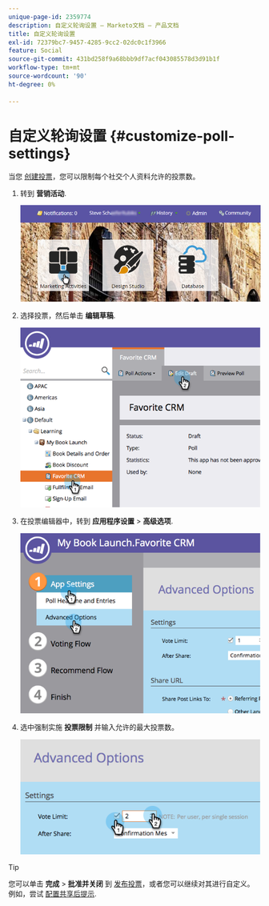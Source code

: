 ```yaml
---
unique-page-id: 2359774
description: 自定义轮询设置 — Marketo文档 — 产品文档
title: 自定义轮询设置
exl-id: 72379bc7-9457-4285-9cc2-02dc0c1f3966
feature: Social
source-git-commit: 431bd258f9a68bbb9df7acf043085578d3d91b1f
workflow-type: tm+mt
source-wordcount: '90'
ht-degree: 0%

---
```


# 自定义轮询设置 {#customize-poll-settings}

当您 [创建投票](/help/marketo/product-docs/demand-generation/social/creating-a-poll/create-a-poll.md)，您可以限制每个社交个人资料允许的投票数。

1. 转到 **营销活动**.

   ![](assets/login-marketing-activities.png)

1. 选择投票，然后单击 **编辑草稿**.

   ![](assets/image2014-9-19-10-3a56-3a37.png)

1. 在投票编辑器中，转到 **应用程序设置** > **高级选项**.

   ![](assets/image2014-9-19-10-3a56-3a44.png)

1. 选中强制实施 **投票限制** 并输入允许的最大投票数。

   ![](assets/image2014-9-19-10-3a56-3a54.png)

>[!TIP]
>
>您可以单击 **完成** > **批准并关闭** 到 [发布投票](/help/marketo/product-docs/demand-generation/social/creating-a-poll/publish-a-poll.md)，或者您可以继续对其进行自定义。 例如，尝试 [配置共享后提示](/help/marketo/product-docs/demand-generation/social/configuring-social-actions/configure-after-share-prompts.md).

